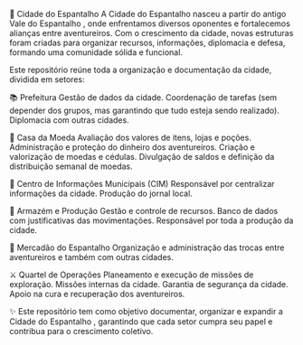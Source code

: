 🌾 Cidade do Espantalho
A Cidade do Espantalho nasceu a partir do antigo Vale do Espantalho , onde enfrentamos diversos oponentes e fortalecemos alianças entre aventureiros.
Com o crescimento da cidade, novas estruturas foram criadas para organizar recursos, informações, diplomacia e defesa, formando uma comunidade sólida e funcional.

Este repositório reúne toda a organização e documentação da cidade, dividida em setores:

📚 Prefeitura
Gestão de dados da cidade.
Coordenação de tarefas (sem depender dos grupos, mas garantindo que tudo esteja sendo realizado).
Diplomacia com outras cidades.

🧪 Casa da Moeda
Avaliação dos valores de itens, lojas e poções.
Administração e proteção do dinheiro dos aventureiros.
Criação e valorização de moedas e cédulas.
Divulgação de saldos e definição da distribuição semanal de moedas.

🔬 Centro de Informações Municipais (CIM)
Responsável por centralizar informações da cidade.
Produção do jornal local.

🌱 Armazém e Produção
Gestão e controle de recursos.
Banco de dados com justificativas das movimentações.
Responsável por toda a produção da cidade.

🛒 Mercadão do Espantalho
Organização e administração das trocas entre aventureiros e também com outras cidades.

⚔️ Quartel de Operações
Planeamento e execução de missões de exploração.
Missões internas da cidade.
Garantia de segurança da cidade.
Apoio na cura e recuperação dos aventureiros.

✨ Este repositório tem como objetivo documentar, organizar e expandir a Cidade do Espantalho , garantindo que cada setor cumpra seu papel e contribua para o crescimento coletivo.

